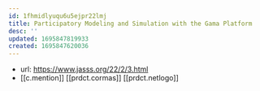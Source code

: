 ```yaml
---
id: 1fhmidlyuqu6u5ejpr22lmj
title: Participatory Modeling and Simulation with the Gama Platform
desc: ''
updated: 1695847819933
created: 1695847620036
---
```


- url: https://www.jasss.org/22/2/3.html
- [[c.mention]] [[prdct.cormas]] [[prdct.netlogo]]